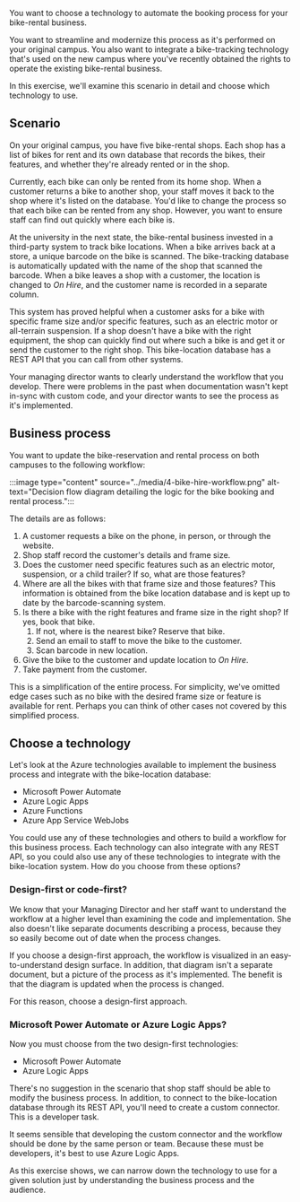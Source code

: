 You want to choose a technology to automate the booking process for your bike-rental business.

You want to streamline and modernize this process as it's performed on your original campus. You also want to integrate a bike-tracking technology that's used on the new campus where you've recently obtained the rights to operate the existing bike-rental business.

In this exercise, we'll examine this scenario in detail and choose which technology to use.

## Scenario

On your original campus, you have five bike-rental shops. Each shop has a list of bikes for rent and its own database that records the bikes, their features, and whether they're already rented or in the shop.

Currently, each bike can only be rented from its home shop. When a customer returns a bike to another shop, your staff moves it back to the shop where it's listed on the database. You'd like to change the process so that each bike can be rented from any shop. However, you want to ensure staff can find out quickly where each bike is.

At the university in the next state, the bike-rental business invested in a third-party system to track bike locations. When a bike arrives back at a store, a unique barcode on the bike is scanned. The bike-tracking database is automatically updated with the name of the shop that scanned the barcode. When a bike leaves a shop with a customer, the location is changed to *On Hire*, and the customer name is recorded in a separate column.

This system has proved helpful when a customer asks for a bike with specific frame size and/or specific features, such as an electric motor or all-terrain suspension. If a shop doesn't have a bike with the right equipment, the shop can quickly find out where such a bike is and get it or send the customer to the right shop. This bike-location database has a REST API that you can call from other systems.

Your managing director wants to clearly understand the workflow that you develop. There were problems in the past when documentation wasn't kept in-sync with custom code, and your director wants to see the process as it's implemented.

## Business process

You want to update the bike-reservation and rental process on both campuses to the following workflow:

:::image type="content" source="../media/4-bike-hire-workflow.png" alt-text="Decision flow diagram detailing the logic for the bike booking and rental process.":::

The details are as follows:

1. A customer requests a bike on the phone, in person, or through the website.
1. Shop staff record the customer's details and frame size.
1. Does the customer need specific features such as an electric motor, suspension, or a child trailer? If so, what are those features?
1. Where are all the bikes with that frame size and those features? This information is obtained from the bike location database and is kept up to date by the barcode-scanning system.
1. Is there a bike with the right features and frame size in the right shop? If yes, book that bike.
    1. If not, where is the nearest bike? Reserve that bike.
    1. Send an email to staff to move the bike to the customer.
    1. Scan barcode in new location.
1. Give the bike to the customer and update location to *On Hire*.
1. Take payment from the customer.

This is a simplification of the entire process. For simplicity, we've omitted edge cases such as no bike with the desired frame size or feature is available for rent. Perhaps you can think of other cases not covered by this simplified process.

## Choose a technology

Let's look at the Azure technologies available to implement the business process and integrate with the bike-location database:

- Microsoft Power Automate
- Azure Logic Apps
- Azure Functions
- Azure App Service WebJobs

You could use any of these technologies and others to build a workflow for this business process. Each technology can also integrate with any REST API, so you could also use any of these technologies to integrate with the bike-location system. How do you choose from these options?

### Design-first or code-first?

We know that your Managing Director and her staff want to understand the workflow at a higher level than examining the code and implementation. She also doesn't like separate documents describing a process, because they so easily become out of date when the process changes.

If you choose a design-first approach, the workflow is visualized in an easy-to-understand design surface. In addition, that diagram isn't a separate document, but a picture of the process as it's implemented. The benefit is that the diagram is updated when the process is changed.

For this reason, choose a design-first approach.

### Microsoft Power Automate or Azure Logic Apps?

Now you must choose from the two design-first technologies:

- Microsoft Power Automate
- Azure Logic Apps

There's no suggestion in the scenario that shop staff should be able to modify the business process. In addition, to connect to the bike-location database through its REST API, you'll need to create a custom connector. This is a developer task.

It seems sensible that developing the custom connector and the workflow should be done by the same person or team. Because these must be developers, it's best to use Azure Logic Apps.

As this exercise shows, we can narrow down the technology to use for a given solution just by understanding the business process and the audience.
